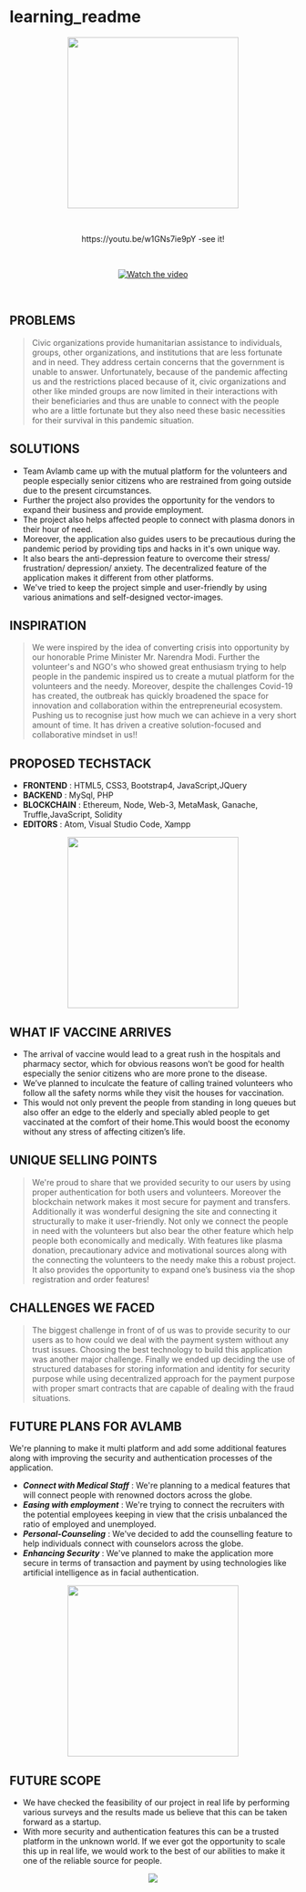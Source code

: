 # learning_readme
<p align="center"> 
<img src="https://github.com/1539sakshi/learning_readme/blob/master/WhatsApp%20Image%202020-08-07%20at%2011.12.10%20AM.jpeg" width="300" />
</p>
<br>
<p align="center"> 
https://youtu.be/w1GNs7ie9pY -see it!
 
  </p>
  
 
 
<br><p align="center"> 
[![Watch the video](https://github.com/1539sakshi/learning_readme/blob/master/V%20(5).png)](https://youtu.be/w1GNs7ie9pY "Watch Complete Video - Hover to see this")
  </p>
  <br>
  
## PROBLEMS
> Civic organizations provide humanitarian assistance to individuals, groups, other organizations, and institutions that are less fortunate and in need. They address certain concerns that the government is unable to answer. Unfortunately, because of the pandemic affecting us and the restrictions placed because of it, civic organizations and other like minded groups are now limited in their interactions with their beneficiaries and thus are unable to connect with the people who are a little fortunate but they also need these basic necessities for their survival in this pandemic situation.

## SOLUTIONS
- Team Avlamb came up with the mutual platform for the volunteers and people especially senior citizens who are restrained from going outside due to the present circumstances.
- Further the project also provides the opportunity for the vendors to expand their business and provide employment.
- The project also helps affected people to connect with plasma donors in their hour of need. 
- Moreover, the application also guides users to be precautious during the pandemic period by providing tips and hacks in it's own unique way.
-  It also bears the anti-depression feature to overcome their stress/ frustration/ depression/ anxiety. The decentralized feature of the application makes it different from other platforms. 
- We've tried to keep the project simple and user-friendly by using various animations and self-designed vector-images. 

## INSPIRATION
> We were inspired by the idea of converting crisis into opportunity by our honorable Prime Minister Mr. Narendra Modi. Further the volunteer's and NGO's who showed great enthusiasm trying to help people in the pandemic inspired us to create a mutual platform for the volunteers and the needy. Moreover, despite the challenges Covid-19 has created, the outbreak has quickly broadened the space for innovation and collaboration within the entrepreneurial ecosystem. Pushing us to recognise just how much we can achieve in a very short amount of time. It has driven a creative solution-focused and collaborative mindset in us!!

## PROPOSED TECHSTACK
- **FRONTEND**     : HTML5, CSS3, Bootstrap4, JavaScript,JQuery 
- **BACKEND** 	  : MySql, PHP
- **BLOCKCHAIN** : Ethereum, Node, Web-3, MetaMask, 
    Ganache, Truffle,JavaScript, Solidity
- **EDITORS**           : Atom, Visual Studio Code, Xampp 

<p align="center"> 
<img src="https://github.com/1539sakshi/learning_readme/blob/master/vector-illustration-full-stack-developer-working-computer-professional-programmer-coding-website-creation-proccess-172914142.jpg" width="300" />
</p>

## WHAT IF VACCINE ARRIVES
- The arrival of vaccine would lead to a great rush in the hospitals and pharmacy sector, which for obvious reasons won’t be good for health especially the senior citizens who are more prone to the disease.
- We’ve planned to inculcate the feature of calling trained volunteers who follow all the safety norms while they visit the houses for vaccination. 
- This would not only prevent the people from standing in long queues but also offer an edge to the elderly and specially abled people to get vaccinated at the comfort of their home.This would boost the economy without any stress of affecting citizen’s life.

## UNIQUE SELLING POINTS
> We're proud to share that we provided security to our users by using proper authentication for both users and volunteers. Moreover the blockchain network makes it most secure for payment and transfers. Additionally it was wonderful designing the site and connecting it structurally to make it user-friendly.
Not only we connect the people in need with the volunteers but also bear the other feature which help people both economically and medically.
With features like plasma donation, precautionary advice and motivational sources along with the connecting the volunteers to the needy make this a robust project. It also provides the opportunity to expand one’s business via the shop registration and order features!


## CHALLENGES WE FACED
> The biggest challenge in front of of us was to provide security to our users as to how could we deal with the payment system without any trust issues. Choosing the best technology to build this application was another major challenge. 
Finally we ended up deciding the use of structured databases for storing information and identity for security purpose while using decentralized approach for the payment purpose with proper smart contracts that are capable of dealing with the fraud situations.

## FUTURE PLANS FOR AVLAMB
We're planning to make it multi platform and add some additional features along with improving the security and authentication processes of the application. 
- ***Connect with Medical Staff*** : We're planning to a medical features that will connect people with renowned doctors across the globe. 
- ***Easing with employment*** : We're trying to connect the recruiters with the potential employees keeping in view that the crisis unbalanced the ratio of employed and unemployed.
- ***Personal-Counseling*** : We've decided to add the counselling feature to help individuals connect with counselors across the globe.
- ***Enhancing Security*** : We've planned to make the application more secure in terms of transaction and payment by using technologies like artificial intelligence as in facial authentication.

<p align="center"> 
<img src="https://github.com/1539sakshi/learning_readme/blob/master/educational-future-concept_23-2147508377.jpg" width="300" />
</p>

##  FUTURE SCOPE
- We have checked the feasibility of our project in real life by performing various surveys and the results made us believe that this can be taken forward as a startup. 
- With more security and authentication features this can be a trusted platform in the unknown world. If we ever got the opportunity to scale this up in real life, we would work to the best of our abilities to make it one of the reliable source for people.

<p align="center"> 
<img src="https://github.com/1539sakshi/learning_readme/blob/master/Screenshot%20(42).png" />
</p>
